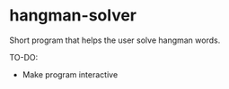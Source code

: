 # hangman-solver
Short program that helps the user solve hangman words.

TO-DO:
- Make program interactive
